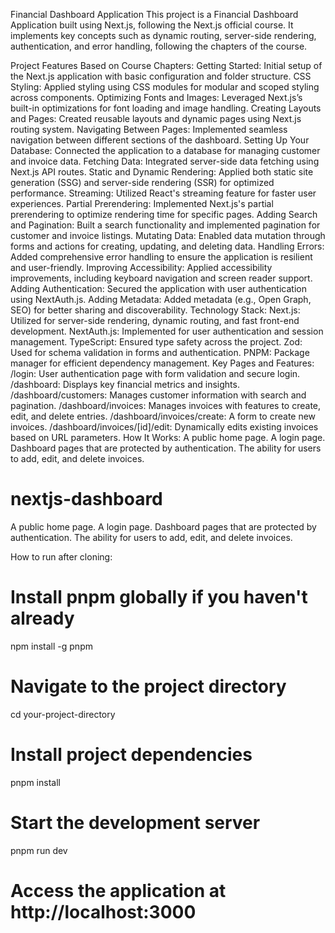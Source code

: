 



Financial Dashboard Application
This project is a Financial Dashboard Application built using Next.js, following the Next.js official course. It implements key concepts such as dynamic routing, server-side rendering, authentication, and error handling, following the chapters of the course.

Project Features Based on Course Chapters:
Getting Started: Initial setup of the Next.js application with basic configuration and folder structure.
CSS Styling: Applied styling using CSS modules for modular and scoped styling across components.
Optimizing Fonts and Images: Leveraged Next.js’s built-in optimizations for font loading and image handling.
Creating Layouts and Pages: Created reusable layouts and dynamic pages using Next.js routing system.
Navigating Between Pages: Implemented seamless navigation between different sections of the dashboard.
Setting Up Your Database: Connected the application to a database for managing customer and invoice data.
Fetching Data: Integrated server-side data fetching using Next.js API routes.
Static and Dynamic Rendering: Applied both static site generation (SSG) and server-side rendering (SSR) for optimized performance.
Streaming: Utilized React's streaming feature for faster user experiences.
Partial Prerendering: Implemented Next.js's partial prerendering to optimize rendering time for specific pages.
Adding Search and Pagination: Built a search functionality and implemented pagination for customer and invoice listings.
Mutating Data: Enabled data mutation through forms and actions for creating, updating, and deleting data.
Handling Errors: Added comprehensive error handling to ensure the application is resilient and user-friendly.
Improving Accessibility: Applied accessibility improvements, including keyboard navigation and screen reader support.
Adding Authentication: Secured the application with user authentication using NextAuth.js.
Adding Metadata: Added metadata (e.g., Open Graph, SEO) for better sharing and discoverability.
Technology Stack:
Next.js: Utilized for server-side rendering, dynamic routing, and fast front-end development.
NextAuth.js: Implemented for user authentication and session management.
TypeScript: Ensured type safety across the project.
Zod: Used for schema validation in forms and authentication.
PNPM: Package manager for efficient dependency management.
Key Pages and Features:
/login: User authentication page with form validation and secure login.
/dashboard: Displays key financial metrics and insights.
/dashboard/customers: Manages customer information with search and pagination.
/dashboard/invoices: Manages invoices with features to create, edit, and delete entries.
/dashboard/invoices/create: A form to create new invoices.
/dashboard/invoices/[id]/edit: Dynamically edits existing invoices based on URL parameters.
How It Works:
A public home page.
A login page.
Dashboard pages that are protected by authentication.
The ability for users to add, edit, and delete invoices.
# nextjs-dashboard
A public home page.
A login page.
Dashboard pages that are protected by authentication.
The ability for users to add, edit, and delete invoices.


How to run after cloning:
# Install pnpm globally if you haven't already
npm install -g pnpm

# Navigate to the project directory
cd your-project-directory

# Install project dependencies
pnpm install

# Start the development server
pnpm run dev

# Access the application at http://localhost:3000

